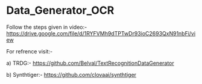 # Data_Generator_OCR

Follow the steps given in video:- https://drive.google.com/file/d/1RYFVMh9dTPTwDr93ioC2693QxN91nbFi/view

For refrence visit:-

  a) TRDG:- https://github.com/Belval/TextRecognitionDataGenerator
  
  b) Synthtiger:- https://github.com/clovaai/synthtiger
